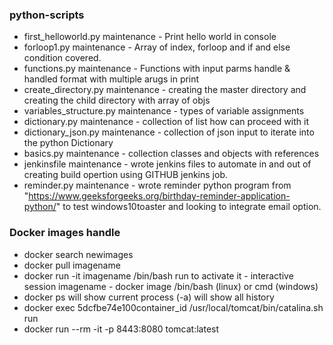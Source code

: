 ### python-scripts

- first_helloworld.py
maintenance - Print hello world in console
- forloop1.py
maintenance - Array of index, forloop and if and else condition covered.
- functions.py
maintenance - Functions with input parms handle & handled format with multiple arugs in print
- create_directory.py
maintenance - creating the master directory and creating the child directory with array of objs
- variables_structure.py
maintenance - types of variable assignments
- dictionary.py
maintenance - collection of list how can proceed with it
- dictionary_json.py
maintenance - collection of json input to iterate into the python Dictionary 
- basics.py
maintenance - collection classes and objects with references
- jenkinsfile
maintenance - wrote jenkins files to automate in and out of creating build opertion using GITHUB jenkins job.
- reminder.py
maintenance - wrote reminder python program from "https://www.geeksforgeeks.org/birthday-reminder-application-python/" to test windows10toaster and looking to integrate email option.

### Docker images handle
- docker search newimages
- docker pull imagename
- docker run -it imagename /bin/bash
    run to activate 
    it - interactive session
    imagename - docker image
    /bin/bash (linux) or cmd (windows)
- docker ps
    will show current process
    (-a) will show all history
- docker exec 5dcfbe74e100container_id /usr/local/tomcat/bin/catalina.sh run
- docker run --rm -it -p 8443:8080 tomcat:latest
